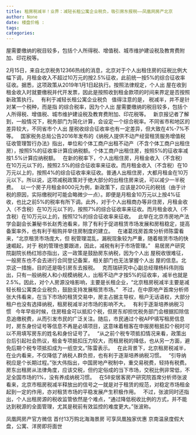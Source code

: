 ```yaml
---
title: 租房税减半！业界：减轻长租公寓企业税负，吸引房东报税——凤凰网房产北京
author: None
date: 楼盘价格 : 
tags: 
categories: 
---
```

屋需要缴纳的税目较多，包括个人所得税、增值税、城市维护建设税及教育费附加、印花税等。  
<!-- more -->
2月15日，来自北京税务12366热线的消息，北京对于个人出租住房的征税比例大幅下调，月租金收入不超过10万元的按2.5%征收，此前统一按5%的综合征收率征收。据悉，这项政策从2019年1月1日起执行。按照法律规定，个人出
屋在收到租金收入时就要缴税并代开发票，因此是按照收到租金款项的时间来界定是否按照新政策执行。  
有利于减轻长租公寓企业税负  
值得注意的是，
税减半，并不是针对某一个税种，而是指
的综合税率，因为个人出
屋需要缴纳的税目较多，包括个人所得税、增值税、城市维护建设税及教育费附加、印花税等。  
新京报记者了解到，一般情况下，税务部门为简化计算，会设定一个综合税率。不同省市和地区的差异较大，不同省市个人出
屋税收综合征收率也有一定差异，但大致在4%-7%不等。  
国家税务总局公告2016年发布的《纳税人提供不动产经营租赁服务增值税征收管理暂行办法》指出，单位和个体工商户出租不动产（不含个体工商户出租住房），按照5%的征收率计算应纳税额。个体工商户出租住房，按照5%的征收率减按1.5%计算应纳税额。  
在新的税率下，个人出租住房，月租金收入（不含税）在10万元以下的，按照2.5%的综合征收率来征收。而月租金收入（不含税）在10万元以上的，按照4%的综合征收率来征收。普通人出租住房，大都月租金在10万元以下。所以说，这项减税政策对于绝大部分的出租住房来说，可以减少一半税费。  
以一个房子月租金8000元为例，新政策下，应该是200元的税钱（由于计税的原因，实际缴税时可能会略微少一点）。即便是月租金10万元以上按4%征收，也比之前5%的税率有所下调。此外，对于个人出租商办等非住房，月租金收入（不含税）在10万元以下的，按照7%的综合征收率来征收。而月租金收入（不含税）在10万元以上的，按照12%的综合征收率来征收。  
此举在北京市房地产法学会副会长兼秘书长赵秀池看来，除了有利于促进租赁市场发展和房租稳定，提高
备案率外，也有利于租购并举住房制度的建立。  
在诸葛找房首席分析师陈雷看来，“北京租赁市场庞大，但
税管理混乱，漏税现象较为严重，随着租赁市场的快速崛起，对于
税的管理也要跟进，因此，减税有利于市场管理。”  
易居房产研究院副院长杨红旭亦指出，这一政策是鼓励房东纳税，因为个人出
屋税收很难征，一般房东也不会去进行合同登记备案，相关部门也无法掌握个人出
屋的信息。北京这一措施，目的还是吸引房东去报税。  
克而瑞研究中心副总经理杨科伟则指出，只有一般纳税人和小规模纳税人，出租不动产才按5%的征收率，减半也就是2.5%。因此，对个人房源没啥影响，主要是长租企业，“北京租房税减半主要是减轻长租公寓类企业税负，鼓励支持发展租赁市场。”  
不过，在中原地产首席分析师张大伟看来，在当下市场的租赁交易中，房主占据主导权，租户无话语权，大部分租户也没有选择纳税，租房税减半对市场的影响不大。  
有利于逐渐培养纳税习惯  
今年早些时候，住房租金可以抵扣个税，但房东却担忧税务部门会根据扣除信息追缴税费，从而引发市民的广泛关注。随后，市民通过个税APP填写租房信息时，房东身份证号等信息不再是必填项目，这意味着租客在申报房租抵扣个税时可以不用填写房东的姓名和身份证号了。  
“从之前个税专项抵扣情况来看，政策出台后引起社会热议，租金专项抵扣压力较大，而租房税的降低，也从另一方面，避免后期个税专项抵扣成为一纸空文。”陈雷表示。  
在此背景下，北京租房税减半，在业内看来，不仅降低了纳税人群负担，也有利于逐渐培养纳税习惯。  
“引导纳税应是个长期过程。”张大伟指出，中国房地产税制中，重交易税费，轻持有税费。房东出租房从法律角度，应该交税，但约定俗成的当下市场，交税比例非常低，不足全国市场的1%，没有养成纳税习惯。  
在58安居客房产研究院首席分析师张波看来，北京市租房税减半释放出的信号之一就是对于租赁的规范，对稳定市场租金起到一定的作用，亦对租赁市场的平稳发展产生积极作用。  
不过，张波同时还指出，个人出租房源的税收监管依然是个难点，“通过降低税收比例的方式，并不能达到税源的全面管理，尤其是税前有效监控的难度更大。”张波称。
                        
                        
                        
                        
                                        
                    
                    
                
                    
                    
                    
                
                    
                
凤凰网房产官方微信
首付13万购北海海景房 可享凤凰独家优惠
京南温泉度假大盘，公寓、洋房即将面世
	                        
	                    
	                        
	                    

